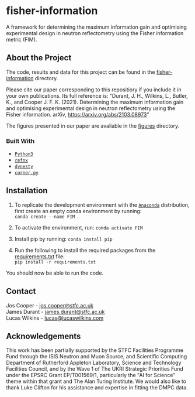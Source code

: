 # fisher-information
A framework for determining the maximum information gain and optimising experimental design in neutron reflectometry using the Fisher information metric (FIM).

## About the Project
The code, results and data for this project can be found in the [fisher-information](/fisher-information) directory. 

Please cite our paper corresponding to this repositiory if you include it in your own publications.
Its full reference is:
    "Durant, J. H., Wilkins, L., Butler, K., and Cooper J. F. K. (2021). Determining the maximum
information gain and optimising experimental design in neutron reflectometry using the Fisher information. arXiv, https://arxiv.org/abs/2103.08973"

The figures presented in our paper are avaliable in the [figures](/figures) directory.

### Built With
* [`Python3`](https://www.python.org/)
* [`refnx`](https://refnx.readthedocs.io/en/latest/)
* [`dynesty`](https://dynesty.readthedocs.io/en/latest/)
* [`corner.py`](https://corner.readthedocs.io/en/latest/)

## Installation
1. To replicate the development environment with the [`Anaconda`](https://www.anaconda.com/products/individual) distribution, first create an empty conda environment by running: <br /> ```conda create --name FIM```

2. To activate the environment, run: ```conda activate FIM```

3. Install pip by running: ```conda install pip```

4. Run the following to install the required packages from the [requirements.txt](/requirements.txt) file: <br />
   ```pip install -r requirements.txt```

You should now be able to run the code.

## Contact
Jos Cooper - jos.cooper@stfc.ac.uk\
James Durant - james.durant@stfc.ac.uk\
Lucas Wilkins - lucas@lucaswilkins.com

## Acknowledgements
This work has been partially supported by the  STFC Facilities Programme Fund  through the ISIS Neutron and Muon Source, and Scientific Computing Department of Rutherford Appleton Laboratory, Science and Technology Facilities Council, and by the Wave 1 of The UKRI Strategic Priorities Fund under the EPSRC Grant EP/T001569/1, particularly the "AI for Science" theme within that grant and The Alan Turing Institute. We would also like to thank Luke Clifton for his assistance and expertise in fitting the DMPC data.
